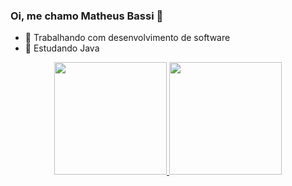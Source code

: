 ### Oi, me chamo Matheus Bassi 👋

- 🔭 Trabalhando com desenvolvimento de software
- 🌱 Estudando Java

<div align="center">
  <a href="https://github.com/mtbassi">
  <img height="180em" src="https://github-readme-stats.vercel.app/api?username=mtbassi&show_icons=true&theme=dark&include_all_commits=true&count_private=true"/>
  <img height="180em" src="https://github-readme-stats.vercel.app/api/top-langs/?username=mtbassi&layout=compact&langs_count=7&theme=dark"/>
</div>
